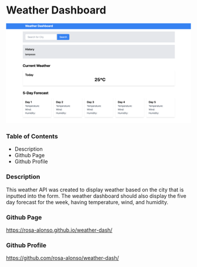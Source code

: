 # Weather Dashboard

![Screen Shot](./Screen%20Shot%202023-06-19%20at%2011.25.30%20AM.png)

### **Table of Contents**

- Description
- Github Page
- Github Profile

### **Description**

This weather API was created to display weather based on the city that is inputted into the form. The weather dashboard should also display the five day forecast for the week, having temperature, wind, and humidity.

### **Github Page**

https://rosa-alonso.github.io/weather-dash/

### **Github Profile**

https://github.com/rosa-alonso/weather-dash/
